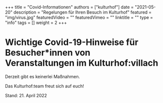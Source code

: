 +++
title = "Covid-Informationen"
authors = ["kulturhof"]
date = "2021-05-20"
description = "Regelungen für Ihren Besuch im Kulturhof"
featured = "img/virus.jpg"
featuredVideo = ""
featuredVimeo = ""
linktitle = ""
type = "info"
tags = []
weight = 2
+++

# Wichtige Covid-19-Hinweise für Besucher\*innen von Veranstaltungen im Kulturhof:villach


Derzeit gibt es keinerlei Maßnahmen. 

Das Kulturhof:team freut sich auf euch!


Stand: 21. April 2022

